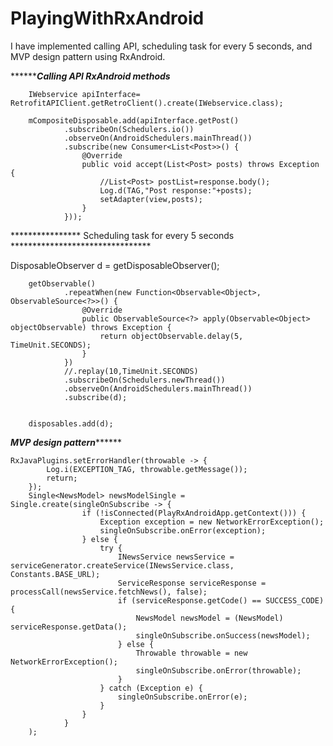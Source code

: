 # PlayingWithRxAndroid
I have implemented calling API, scheduling task for every 5 seconds, and MVP design pattern using RxAndroid.

*******************Calling API RxAndroid methods*************

		IWebservice apiInterface= RetrofitAPIClient.getRetroClient().create(IWebservice.class);

        mCompositeDisposable.add(apiInterface.getPost()
                .subscribeOn(Schedulers.io())
                .observeOn(AndroidSchedulers.mainThread())
                .subscribe(new Consumer<List<Post>>() {
                    @Override
                    public void accept(List<Post> posts) throws Exception {
                        //List<Post> postList=response.body();
                        Log.d(TAG,"Post response:"+posts);
                        setAdapter(view,posts);
                    }
                }));

                
 **************** Scheduling task for every 5 seconds ********************************
 
 DisposableObserver<Boolean> d = getDisposableObserver();

        getObservable()
                .repeatWhen(new Function<Observable<Object>, ObservableSource<?>>() {
                    @Override
                    public ObservableSource<?> apply(Observable<Object> objectObservable) throws Exception {
                        return objectObservable.delay(5, TimeUnit.SECONDS);
                    }
                })
                //.replay(10,TimeUnit.SECONDS)
                .subscribeOn(Schedulers.newThread())
                .observeOn(AndroidSchedulers.mainThread())
                .subscribe(d);


        disposables.add(d);
        
*****************MVP design pattern***********************

	RxJavaPlugins.setErrorHandler(throwable -> {
            Log.i(EXCEPTION_TAG, throwable.getMessage());
            return;
        });
        Single<NewsModel> newsModelSingle = Single.create(singleOnSubscribe -> {
                    if (!isConnected(PlayRxAndroidApp.getContext())) {
                        Exception exception = new NetworkErrorException();
                        singleOnSubscribe.onError(exception);
                    } else {
                        try {
                            INewsService newsService = serviceGenerator.createService(INewsService.class, Constants.BASE_URL);
                            ServiceResponse serviceResponse = processCall(newsService.fetchNews(), false);
                            if (serviceResponse.getCode() == SUCCESS_CODE) {
                                NewsModel newsModel = (NewsModel) serviceResponse.getData();
                                singleOnSubscribe.onSuccess(newsModel);
                            } else {
                                Throwable throwable = new NetworkErrorException();
                                singleOnSubscribe.onError(throwable);
                            }
                        } catch (Exception e) {
                            singleOnSubscribe.onError(e);
                        }
                    }
                }
        );
